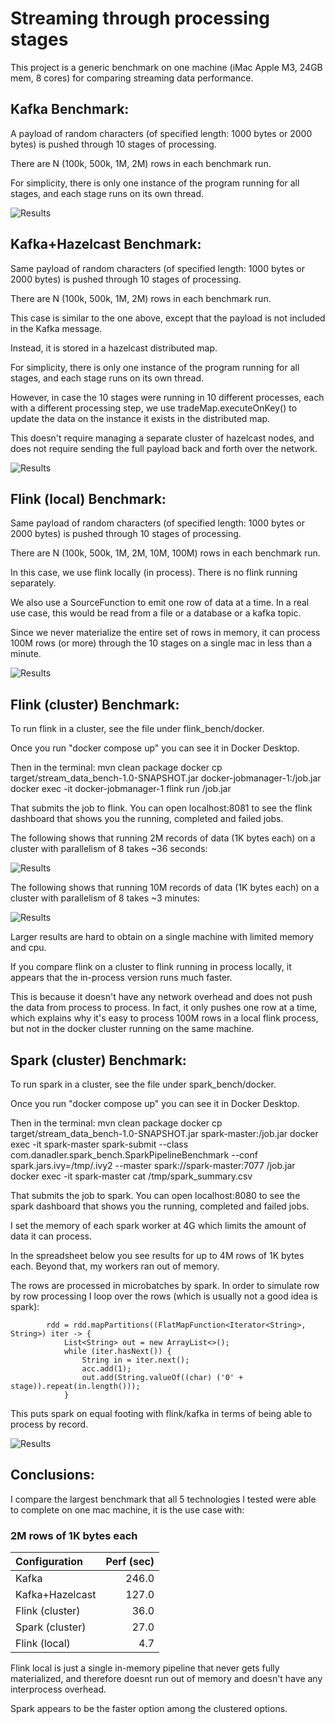 # Streaming through processing stages 

This project is a generic benchmark on one machine (iMac Apple M3, 24GB mem, 8 cores) for comparing streaming data performance.

## Kafka Benchmark:

A payload of random characters (of specified length: 1000 bytes or 2000 bytes) is pushed through 10 stages of processing.

There are N (100k, 500k, 1M, 2M) rows in each benchmark run.

For simplicity, there is only one instance of the program running for all stages, and each stage runs on its own thread.

![Results](src/main/java/com/danadler/KafkaBenchmark.png)

## Kafka+Hazelcast Benchmark:

Same payload of random characters (of specified length: 1000 bytes or 2000 bytes) is pushed through 10 stages of processing.

There are N (100k, 500k, 1M, 2M) rows in each benchmark run.

This case is similar to the one above, except that the payload is not included in the Kafka message.

Instead, it is stored in a hazelcast distributed map.

For simplicity, there is only one instance of the program running for all stages, and each stage runs on its own thread.

However, in case the 10 stages were running in 10 different processes, each with a different processing step, we use tradeMap.executeOnKey() to update the data on the instance it exists in the distributed map.

This doesn't require managing a separate cluster of hazelcast nodes, and does not require sending the full payload back and forth over the network.

![Results](src/main/java/com/danadler/HazelBenchmark.png)

## Flink (local) Benchmark:

Same payload of random characters (of specified length: 1000 bytes or 2000 bytes) is pushed through 10 stages of processing.

There are N (100k, 500k, 1M, 2M, 10M, 100M) rows in each benchmark run.

In this case, we use flink locally (in process). There is no flink running separately.

We also use a SourceFunction<String> to emit one row of data at a time. In a real use case, this would be read from a file or a database or a kafka topic.

Since we never materialize the entire set of rows in memory, it can process 100M rows (or more) through the 10 stages on a single mac in less than a minute.

![Results](src/main/java/com/danadler/FlinkLocalBenchmark.png)


## Flink (cluster) Benchmark:

To run flink in a cluster, see the file under flink_bench/docker.

Once you run "docker compose up" you can see it in Docker Desktop.

Then in the terminal:
mvn clean package
docker cp target/stream_data_bench-1.0-SNAPSHOT.jar docker-jobmanager-1:/job.jar
docker exec -it docker-jobmanager-1 flink run /job.jar

That submits the job to flink. You can open localhost:8081 to see the flink dashboard that shows you the running, completed and failed jobs.

The following shows that running 2M records of data (1K bytes each) on a cluster with parallelism of 8 takes ~36 seconds:

![Results](src/main/java/com/danadler/Flink-Cluster-8-2M-1K.png)

The following shows that running 10M records of data (1K bytes each) on a cluster with parallelism of 8 takes ~3 minutes:

![Results](src/main/java/com/danadler/Flink-Cluster-1-10M-1K.png)

Larger results are hard to obtain on a single machine with limited memory and cpu.

If you compare flink on a cluster to flink running in process locally, it appears that the in-process version runs much faster.

This is because it doesn't have any network overhead and does not push the data from process to process. In fact, it only pushes one row at a time, which explains why it's easy to process 100M rows in a local flink process, but not in the docker cluster running on the same machine.

## Spark (cluster) Benchmark:

To run spark in a cluster, see the file under spark_bench/docker.

Once you run "docker compose up" you can see it in Docker Desktop.

Then in the terminal:
mvn clean package
docker cp target/stream_data_bench-1.0-SNAPSHOT.jar spark-master:/job.jar
docker exec -it spark-master spark-submit   --class com.danadler.spark_bench.SparkPipelineBenchmark   --conf spark.jars.ivy=/tmp/.ivy2   --master spark://spark-master:7077   /job.jar
docker exec -it spark-master cat /tmp/spark_summary.csv

That submits the job to spark. You can open localhost:8080 to see the spark dashboard that shows you the running, completed and failed jobs.

I set the memory of each spark worker at 4G which limits the amount of data it can process. 

In the spreadsheet below you see results for up to 4M rows of 1K bytes each. Beyond that, my workers ran out of memory.

The rows are processed in microbatches by spark. In order to simulate row by row processing I loop over the rows (which is usually not a good idea is spark):

            rdd = rdd.mapPartitions((FlatMapFunction<Iterator<String>, String>) iter -> {
                List<String> out = new ArrayList<>();
                while (iter.hasNext()) {
                    String in = iter.next();
                    acc.add(1);
                    out.add(String.valueOf((char) ('0' + stage)).repeat(in.length()));
                }
                
This puts spark on equal footing with flink/kafka in terms of being able to process by record.

![Results](src/main/java/com/danadler/SparkBenchmark.png)

## Conclusions:

I compare the largest benchmark that all 5 technologies I tested were able to complete on one mac machine, it is the use case with:

### 2M rows of 1K bytes each

|  Configuration  |  Perf (sec)  |
|:----------------|-------------:|
| Kafka           |         246.0|
| Kafka+Hazelcast |         127.0|
| Flink (cluster) |          36.0|
| Spark (cluster) |          27.0|
| Flink (local)   |           4.7|

Flink local is just a single in-memory pipeline that never gets fully materialized, and therefore doesnt run out of memory and doesn't have any interprocess overhead.

Spark appears to be the faster option among the clustered options.
